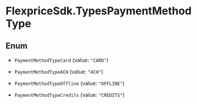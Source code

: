 # FlexpriceSdk.TypesPaymentMethodType

## Enum


* `PaymentMethodTypeCard` (value: `"CARD"`)

* `PaymentMethodTypeACH` (value: `"ACH"`)

* `PaymentMethodTypeOffline` (value: `"OFFLINE"`)

* `PaymentMethodTypeCredits` (value: `"CREDITS"`)


